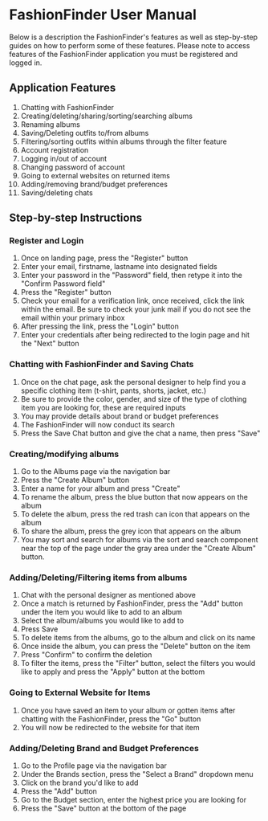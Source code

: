 # FashionFinder User Manual
Below is a description the FashionFinder's features as well as step-by-step guides on how to perform some of these features. Please note to access features of the FashionFinder application you must be registered and logged in.
## Application Features
1. Chatting with FashionFinder
2. Creating/deleting/sharing/sorting/searching albums
3. Renaming albums
4. Saving/Deleting outfits to/from albums
5. Filtering/sorting outfits within albums through the filter feature
6. Account registration
7. Logging in/out of account
8. Changing password of account
9. Going to external websites on returned items
10. Adding/removing brand/budget preferences
11. Saving/deleting chats

## Step-by-step Instructions
### Register and Login
1. Once on landing page, press the "Register" button
2. Enter your email, firstname, lastname into designated fields
3. Enter your password in the "Password" field, then retype it into the "Confirm Password field"
4. Press the "Register" button
5. Check your email for a verification link, once received, click the link within the email. Be sure to check your junk mail if you do not see the email within your primary inbox
6. After pressing the link, press the "Login" button
7. Enter your credentials after being redirected to the login page and hit the "Next" button

### Chatting with FashionFinder and Saving Chats
1. Once on the chat page, ask the personal designer to help find you a specific clothing item (t-shirt, pants, shorts, jacket, etc.)
2. Be sure to provide the color, gender, and size of the type of clothing item you are looking for, these are required inputs
3. You may provide details about brand or budget preferences
4. The FashionFinder will now conduct its search
5. Press the Save Chat button and give the chat a name, then press "Save"

### Creating/modifying albums
1. Go to the Albums page via the navigation bar
2. Press the "Create Album" button
3. Enter a name for your album and press "Create"
4. To rename the album, press the blue button that now appears on the album
5. To delete the album, press the red trash can icon that appears on the album
6. To share the album, press the grey icon that appears on the album
7. You may sort and search for albums via the sort and search component near the top of the page under the gray area under the "Create Album" button.

### Adding/Deleting/Filtering items from albums
1. Chat with the personal designer as mentioned above
2. Once a match is returned by FashionFinder, press the "Add" button under the item you would like to add to an album
3. Select the album/albums you would like to add to
4. Press Save
5. To delete items from the albums, go to the album and click on its name
6. Once inside the album, you can press the "Delete" button on the item
7. Press "Confirm" to confirm the deletion
8. To filter the items, press the "Filter" button, select the filters you would like to apply and press the "Apply" button at the bottom

### Going to External Website for Items
1. Once you have saved an item to your album or gotten items after chatting with the FashionFinder, press the "Go" button
2. You will now be redirected to the website for that item

### Adding/Deleting Brand and Budget Preferences
1. Go to the Profile page via the navigation bar
2. Under the Brands section, press the "Select a Brand" dropdown menu
3. Click on the brand you'd like to add
4. Press the "Add" button
5. Go to the Budget section, enter the highest price you are looking for
6. Press the "Save" button at the bottom of the page
